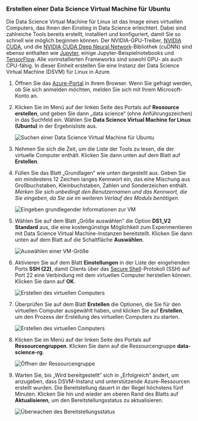 ### <a name="create-an-ubuntu-data-science-vm"></a>Erstellen einer Data Science Virtual Machine für Ubuntu

Die Data Science Virtual Machine für Linux ist das Image eines virtuellen Computers, das Ihnen den Einstieg in Data Science erleichtert. Dabei sind zahlreiche Tools bereits erstellt, installiert und konfiguriert, damit Sie so schnell wie möglich beginnen können. Der NVIDIA-GPU-Treiber, [NVIDIA CUDA](https://developer.nvidia.com/cuda-downloads), und die [NVIDIA CUDA Deep Neural Network](https://developer.nvidia.com/cudnn)-Bibliothek (cuDNN) sind ebenso enthalten wie [Jupyter](http://jupyter.org/), einige Jupyter-Beispielnotebooks und [TensorFlow](https://www.tensorflow.org/). Alle vorinstallierten Frameworks sind sowohl GPU- als auch CPU-fähig. In dieser Einheit erstellen Sie eine Instanz der Data Science Virtual Machine (DSVM) für Linux in Azure.

1. Öffnen Sie das [Azure-Portal](https://portal.azure.com/?azure-portal=true) in Ihrem Browser. Wenn Sie gefragt werden, ob Sie sich anmelden möchten, melden Sie sich mit Ihrem Microsoft-Konto an.

1. Klicken Sie im Menü auf der linken Seite des Portals auf **Ressource erstellen**, und geben Sie dann „data science“ (ohne Anführungszeichen) in das Suchfeld ein. Wählen Sie **Data Science Virtual Machine for Linux (Ubuntu)** in der Ergebnisliste aus.

    ![Suchen einer Data Science Virtual Machine für Ubuntu](../media-draft/1-new-data-science-vm.png)

1. Nehmen Sie sich die Zeit, um die Liste der Tools zu lesen, die der virtuelle Computer enthält. Klicken Sie dann unten auf dem Blatt auf **Erstellen**.

1. Füllen Sie das Blatt „Grundlagen“ wie unten dargestellt aus. Geben Sie ein mindestens 12 Zeichen langes Kennwort ein, das eine Mischung aus Großbuchstaben, Kleinbuchstaben, Zahlen und Sonderzeichen enthält. *Merken Sie sich unbedingt den Benutzernamen und das Kennwort, die Sie eingeben, da Sie sie im weiteren Verlauf des Moduls benötigen.*

    ![Eingeben grundlegender Informationen zur VM](../media-draft/1-create-data-science-vm-1.png)

1. Wählen Sie auf dem Blatt „Größe auswählen“ die Option **DS1_V2 Standard** aus, die eine kostengünstige Möglichkeit zum Experimentieren mit Data Science Virtual Machine-Instanzen bereitstellt. Klicken Sie dann unten auf dem Blatt auf die Schaltfläche **Auswählen**.

    ![Auswählen einer VM-Größe](../media-draft/1-create-data-science-vm-2.png)

1. Aktivieren Sie auf dem Blatt **Einstellungen** in der Liste der eingehenden Ports **SSH (22)**, damit Clients über das [Secure Shell](https://en.wikipedia.org/wiki/Secure_Shell)-Protokoll (SSH) auf Port 22 eine Verbindung mit dem virtuellen Computer herstellen können. Klicken Sie dann auf **OK**.

    ![Erstellen des virtuellen Computers](../media-draft/1-create-data-science-vm-3.png)

1. Überprüfen Sie auf dem Blatt **Erstellen** die Optionen, die Sie für den virtuellen Computer ausgewählt haben, und klicken Sie auf **Erstellen**, um den Prozess der Erstellung des virtuellen Computers zu starten.

    ![Erstellen des virtuellen Computers](../media-draft/1-create-data-science-vm-4.png)

1. Klicken Sie im Menü auf der linken Seite des Portals auf **Ressourcengruppen**. Klicken Sie dann auf die Ressourcengruppe **data-science-rg**.

    ![Öffnen der Ressourcengruppe](../media-draft/1-open-resource-group.png)

  
1. Warten Sie, bis „Wird bereitgestellt“ sich in „Erfolgreich“ ändert, um anzugeben, dass DSVM-Instanz und unterstützende Azure-Ressourcen erstellt wurden. Die Bereitstellung dauert in der Regel höchstens fünf Minuten. Klicken Sie hin und wieder am oberen Rand des Blatts auf **Aktualisieren**, um den Bereitstellungsstatus zu aktualisieren.

    ![Überwachen des Bereitstellungsstatus](../media-draft/1-deployment-succeeded.png)
